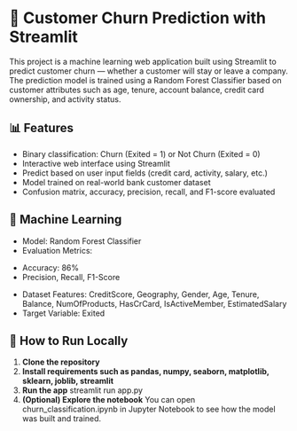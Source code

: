 
# 💼 Customer Churn Prediction with Streamlit
This project is a machine learning web application built using Streamlit to predict customer churn — whether a customer will stay or leave a company. The prediction model is trained using a Random Forest Classifier based on customer attributes such as age, tenure, account balance, credit card ownership, and activity status.

## 📊 Features
- Binary classification: Churn (Exited = 1) or Not Churn (Exited = 0)
- Interactive web interface using Streamlit
- Predict based on user input fields (credit card, activity, salary, etc.)
- Model trained on real-world bank customer dataset
- Confusion matrix, accuracy, precision, recall, and F1-score evaluated

## 🧠 Machine Learning
- Model: Random Forest Classifier
- Evaluation Metrics:
* Accuracy: 86%
* Precision, Recall, F1-Score
- Dataset Features:
CreditScore, Geography, Gender, Age, Tenure, Balance, NumOfProducts, HasCrCard, IsActiveMember, EstimatedSalary
- Target Variable: Exited

## 🚀 How to Run Locally
1. **Clone the repository**
2. **Install requirements such as pandas, numpy, seaborn, matplotlib, sklearn, joblib, streamlit**
3. **Run the app**
streamlit run app.py
4. **(Optional) Explore the notebook**
   You can open churn_classification.ipynb in Jupyter Notebook to see how the model was built and trained.




